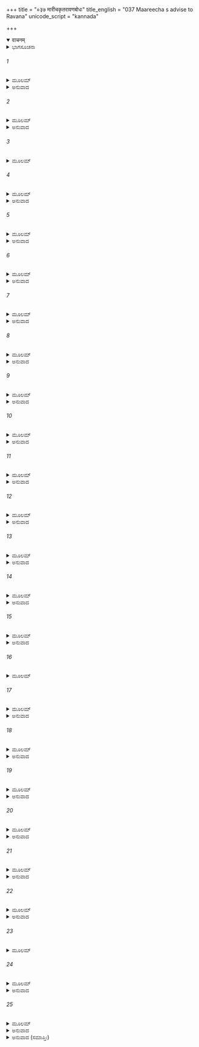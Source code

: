 +++
title = "०३७ मारीचकृतरावणबोधः"
title_english = "037 Maareecha s advise to Ravana"
unicode_script = "kannada"

+++
<details open><summary>वाचनम्</summary>

<div class="audioEmbed"  caption="श्रीराम-हरिसीताराममूर्ति-घनपाठिभ्यां वचनम्" src="https://archive.org/download/Ramayana-recitation-Sriram-harisItArAmamUrti-Ghanapaati-v2/Kanda_3/Kanda_3_ARK-037-Maarichakruthaha_Ravana_Bodhaha.mp3"></div>
</details>



<details><summary>ಭಾಗಸೂಚನಾ</summary>

ಮಾರೀಚನು ರಾವಣನಿಗೆ ಶ್ರೀರಾಮಚಂದ್ರನ ಗುಣ-ಪ್ರಭಾವವನ್ನು ತಿಳಿಸಿ ಸೀತಾಪಹರಣವನ್ನು ತಡೆದುದು
</details>

###### 1


<details><summary>ಮೂಲಮ್</summary>

ತಚ್ಛ್ರುತ್ವಾ ರಾಕ್ಷಸೇಂದ್ರಸ್ಯ ವಾಕ್ಯಂ ವಾಕ್ಯವಿಶಾರದಃ ।  
ಪ್ರತ್ಯುವಾಚ ಮಹಾತೇಜಾ ಮಾರೀಚೋ ರಾಕ್ಷಸೇಶ್ವರಮ್ ॥
</details>

<details><summary>ಅನುವಾದ</summary>

ರಾಕ್ಷಸರಾಜ ರಾವಣನ ಮಾತನ್ನು ಕೇಳಿ, ವಾಕ್ಯ ವಿಶಾರದನಾದ ಮಹಾತೇಜಸ್ವೀ ಮಾರೀಚನು ಅವನಿಗೆ ಈ ಪ್ರಕಾರ ಉತ್ತರಿಸಿದನು.॥1॥
</details>

###### 2


<details><summary>ಮೂಲಮ್</summary>

ಸುಲಭಾಃ ಪುರುಷಾ ರಾಜನ್ ಸತತಂ ಪ್ರಿಯವಾದಿನಃ ।  
ಅಪ್ರಿಯಸ್ಯ ಚ ಪಥ್ಯಸ್ಯ ವಕ್ತಾ  ಶ್ರೋತಾ ಚ ದುರ್ಲಭಃ ॥
</details>

<details><summary>ಅನುವಾದ</summary>

ರಾಜನೇ! ಸದಾ ಪ್ರಿಯವನ್ನೇ ಮಾತನಾಡುವ ಪುರುಷರು ಎಲ್ಲೆಡೆ ಸುಲಭವಾಗಿ ಸಿಗುತ್ತಾರೆ, ಆದರೆ ಅಪ್ರಿಯವಾದರೂ ಹಿತಕರವಾಗುವಂತಹ ಮಾತನ್ನು ಹೇಳುವವನು ಮತ್ತು ಕೇಳುವವನು ಇಬ್ಬರೂ ದುರ್ಲಭರಾಗಿದ್ದಾರೆ.॥2॥
</details>

###### 3


<details><summary>ಮೂಲಮ್</summary>

ನ ನೂನಂ ಬುಧ್ಯಸೇ ರಾಮಂ ಮಹಾವೀರ್ಯಗುಣೋನ್ನತಮ್ ।  
ಅಯುಕ್ತಚಾರಶ್ಚಪಲೋ ಮಹೇಂದ್ರವರುಣೋಪಮಮ್ ॥
</details>

###### 4


<details><summary>ಮೂಲಮ್</summary>

ಅಪಿ ಸ್ವಸ್ತಿ  ಭವೇತ್ತಾತ ಸರ್ವೇಷಾಮಪಿ ರಕ್ಷಸಾಮ್ ।  
ಅಪಿ ರಾಮೋ ನ ಸಂಕ್ರುದ್ಧಃ ಕುರ್ಯಾಲ್ಲೋ ಕಾನರಾಕ್ಷಸಾನ್ ॥
</details>

<details><summary>ಅನುವಾದ</summary>

ನೀನು ಯಾರೇ ಗೂಢಚಾರರನ್ನು ಇರಿಸುವುದಿಲ್ಲ ಮತ್ತು ನಿನ್ನ ಹೃದಯವೂ ಬಹಳ ಚಂಚಲವಾಗಿದೆ. ಆದ್ದರಿಂದ ನಿಶ್ಚಯವಾಗಿಯೂ ನೀನು ಶ್ರೀರಾಮಚಂದ್ರನನ್ನು ಏನೂ ತಿಳಿದಿಲ್ಲ. ಅವನು ಪರಾಕ್ರಮೋಚಿತ ಗುಣಗಳಿಂದ ಇಂದ್ರ ವರುಣರಿಗೆ ಸಮಾನವಾಗಿದ್ದಾನೆ.॥3-4॥
</details>

###### 5


<details><summary>ಮೂಲಮ್</summary>

ಅಪಿ ತೇ ಜೀವಿತಾಂತಾಯ ನೋತ್ಪನ್ನಾ ಜನಕಾತ್ಮಜಾ ।  
ಅಪಿ ಸೀತಾನಿಮಿತ್ತಂ ಚ ನ ಭವೇದ್ ವ್ಯಸನಂ ಮಹತ್ ॥
</details>

<details><summary>ಅನುವಾದ</summary>

ಅಯ್ಯಾ! ಸಮಸ್ತ ರಾಕ್ಷಸರ ಕಲ್ಯಾಣವಾಗಬೇಕೆಂದೇ ನಾನು ಬಯಸುತ್ತೇನೆ. ಎಲ್ಲಾದರೂ ಶ್ರೀರಾಮಚಂದ್ರನು ಅತ್ಯಂತ ಕುಪಿತನಾಗಿ ಸಮಸ್ತ ಲೋಕಗಳನ್ನು ರಾಕ್ಷಸರಿಂದ ಶೂನ್ಯವಾಗಿಸದಿರಲಿ.॥5॥
</details>

###### 6


<details><summary>ಮೂಲಮ್</summary>

ಅಪಿ ತ್ವಾಮೀಶ್ವರಂ ಪ್ರಾಪ್ಯ ಕಾಮವೃತ್ತಂ ನಿರಂಕುಶಮ್ ।  
ನ ವಿನಶ್ಯೇತ್ ಪುರೀ ಲಂಕಾ ತ್ವಯಾ ಸಹ ಸರಾಕ್ಷಸಾ ॥
</details>

<details><summary>ಅನುವಾದ</summary>

ನಿನ್ನಂತಹ ಸ್ವೇಚ್ಛಾಚಾರೀ, ಉಚ್ಛ್ರಂಖಲ ರಾಜನನ್ನು ಪಡೆದು ನಿನ್ನ ಮತ್ತು ರಾಕ್ಷಸರೊಂದಿಗೆ ಲಂಕೆಯು ನಾಶವಾಗದಿರಲಿ.॥6॥
</details>

###### 7


<details><summary>ಮೂಲಮ್</summary>

ತ್ವದ್ವಿಧಃ ಕಾಮವೃತ್ತೋ ಹಿ ದುಃಶೀಲಃ ಪಾಪಮಂತ್ರಿತಃ ।  
ಆತ್ಮಾನಂ ಸ್ವಜನಂ ರಾಷ್ಟ್ರಂ ಸ ರಾಜಾ ಹಂತಿ ದುರ್ಮತಿಃ ॥
</details>

<details><summary>ಅನುವಾದ</summary>

ನಿನ್ನಂತಹ ದುರಾಚಾರೀ, ಸ್ವೇಚ್ಛಾಚಾರೀ, ಪಾಪಪೂರ್ಣ ವಿಚಾರವುಳ್ಳ ಹಾಗೂ ಕೆಟ್ಟಬುದ್ಧಿಯುಳ್ಳ ರಾಜನು ತನ್ನ ಮತ್ತು ತನ್ನ ಸ್ವಜನರನ್ನು ಹಾಗೂ ಇಡೀ ರಾಷ್ಟ್ರವನ್ನೇ ವಿನಾಶ ಮಾಡುತ್ತಾನೆ.॥7॥
</details>

###### 8


<details><summary>ಮೂಲಮ್</summary>

ನ ಚ ಪಿತ್ರಾ ಪರಿತ್ಯಕ್ತೋ ನಾಮರ್ಯಾದಃ  ಕಥಂಚನಃ ।  
ನ ಲುಬ್ಧೋ ನ ಚ ದುಃಶೀಲೋ ನ ಚ ಕ್ಷತ್ರಿಯಪಾಂಸನಃ ॥
</details>

<details><summary>ಅನುವಾದ</summary>

ಶ್ರೀರಾಮಚಂದ್ರನನ್ನು ತಂದೆಯು ತ್ಯಜಿಸಲಿಲ್ಲ, ಅವನು ಧರ್ವಾಮರ್ಯಾದೆಯನ್ನು ತ್ಯಜಿಸಲಿಲ್ಲ, ಅವನು ಲೋಭಿಯೂ ಅಲ್ಲ, ದೂಷಿತವಿಚಾರವುಳ್ಳವನೂ ಅಲ್ಲ ಮತ್ತು ಕ್ಷತ್ರಿಯ ಕುಲಕಲಂಕಿತನೂ ಅಲ್ಲ.॥8॥
</details>

###### 9


<details><summary>ಮೂಲಮ್</summary>

ನ ಚ ಧರ್ಮಗುಣೈರ್ಹೀನಃ  ಕೌಸಲ್ಯಾನಂದವರ್ಧನಃ ।  
ನ ಚ ತೀಕ್ಷ್ಣೋ ಹಿ ಭೂತಾನಾಂ ಸರ್ವಭೂತಹಿತೇ ರತಃ ॥
</details>

<details><summary>ಅನುವಾದ</summary>

ಕೌಸಲ್ಯಾ ನಂದವರ್ಧನ ಶ್ರೀರಾಮನು ಧರ್ಮಸಂಬಂಧೀ ಗುಣಗಳಿಂದ ಹೀನನಾಗಿಲ್ಲ. ಅವನ ಸ್ವಭಾವವೂ ಯಾವುದೇ ಪ್ರಾಣಿಯ ಕುರಿತು ತೀಕ್ಷ್ಣವಾಗಿಲ್ಲ. ಅವನು ಸದಾ ಸಮಸ್ತ ಪ್ರಾಣಿಗಳ ಹಿತದಲ್ಲೇ ತತ್ಪರನಾಗಿರುತ್ತಾನೆ.॥9॥
</details>

###### 10


<details><summary>ಮೂಲಮ್</summary>

ವಂಚಿತಂ ಪಿತರಂ ದೃಷ್ಟ್ವಾ ಕೈಕೇಯ್ಯಾ ಸತ್ಯವಾದಿನಮ್ ।  
ಕರಿಷ್ಯಾಮೀತಿ ಧರ್ಮಾತ್ಮಾ ತತಃ ಪ್ರವ್ರಜಿತೋ ವನಮ್ ॥
</details>

<details><summary>ಅನುವಾದ</summary>

ಸತ್ಯವಾದಿಯಾದ ತಂದೆಯು ಕೈಕೇಯಿಯಿಂದ ವಂಚಿತರಾದರು ಎಂದು ಧರ್ಮಾತ್ಮನಾದ ಶ್ರೀರಾಮನು ತಿಳಿದು ‘ತಂದೆಯ ಮಾತನ್ನು ನಡೆಸಿಕೊಡುತ್ತೇನೆ, ಅವನನ್ನು ಮಿಥ್ಯಾ ಪ್ರತಿಜ್ಞನನ್ನಾಗಿಸುವುದಿಲ್ಲ’ ಎಂದು ನಿಶ್ಚಯಿಸಿ ಸ್ವೇಚ್ಛೆಯಿಂದಲೇ ಅರಣ್ಯಕ್ಕೆ ಹೊರಟುಬಂದಿರುವನು.॥10॥
</details>

###### 11


<details><summary>ಮೂಲಮ್</summary>

ಕೈಕೇಯ್ಯಾಃ ಪ್ರಿಯಕಾಮಾಥಂ ಪಿತುರ್ದಶರಥಸ್ಯ ಚ ।  
ಹಿತ್ವಾ ರಾಜ್ಯಂ ಚ ಭೋಗಾಂಶ್ಚ ಪ್ರವಿಷ್ಟೋ ದಂಡಕಾ ವನಮ್ ॥
</details>

<details><summary>ಅನುವಾದ</summary>

ತಾಯಿ ಕೈಕೇಯಿ ಮತ್ತು ತಂದೆ ದಶರಥ ರಾಜನ ಪ್ರಿಯಮಾಡುವ ಇಚ್ಛೆಯಿಂದ ಅವನು ಸ್ವತಃ ರಾಜ್ಯ ಮತ್ತು ಭೋಗಗಳನ್ನು ಪರಿತ್ಯಾಗ ಮಾಡಿ ದಂಡಕಾರಣ್ಯಕ್ಕೆ ಆಗಮಿಸಿರುವನು.॥11॥
</details>

###### 12


<details><summary>ಮೂಲಮ್</summary>

ನ  ರಾಮಃ ಕರ್ಕಶಸ್ತಾತ  ನಾವಿದ್ವಾನ್ನಾಜಿತೇಂದ್ರಿಯಃ ।  
ಅನೃತಂ ನ ಶ್ರುತಂ ಚೈವ ನೈವ ತ್ವಂ ವಕ್ತುಮರ್ಹಸಿ ॥
</details>

<details><summary>ಅನುವಾದ</summary>

ಅಯ್ಯಾ! ಶ್ರೀರಾಮನು ಕ್ರೂರಿಯಲ್ಲ, ಮೂರ್ಖ ಮತ್ತು ಅಜಿತೇಂದ್ರಿಯನೂ ಅಲ್ಲ, ಶ್ರೀರಾಮನಲ್ಲಿ ಸುಳ್ಳನ್ನು ಹೇಳುವ ದೋಷವನ್ನು ನಾನು ಎಂದೂ ನೋಡಿಲ್ಲ. ಆದ್ದರಿಂದ ಅವನ ವಿಷಯದಲ್ಲಿ ಹೀಗೆ ವಿಪರೀತವಾಗಿ ಎಂದೂ ಮಾತನಾಡಬಾರದು.॥12॥
</details>

###### 13


<details><summary>ಮೂಲಮ್</summary>

ರಾಮೋ ವಿಗ್ರಹವಾನ್ ಧರ್ಮಃ ಸಾಧುಃ ಸತ್ಯಪರಾಕ್ರಮಃ ।  
ರಾಜಾ ಸರ್ವಸ್ಯ ಲೋಕಸ್ಯ ದೇವಾನಾಮಿವ ವಾಸವಃ ॥
</details>

<details><summary>ಅನುವಾದ</summary>

ಶ್ರೀರಾಮನು ಧರ್ಮದ ಮೂರ್ತಿಮಂತ ಸ್ವರೂಪನಾಗಿದ್ದಾನೆ. ಅವನು ಸಾಧು ಮತ್ತು ಸತ್ಯ ಪರಾಕ್ರಮಿಯೂ ಆಗಿದ್ದಾನೆ. ಇಂದ್ರನು ಸಮಸ್ತ ದೇವತೆಗಳಿಗೆ ಅಧಿಪತಿ ಇರುವಂತೆಯೇ ಶ್ರೀರಾಮನು ಇಡೀ ಜಗತ್ತಿಗೆ ರಾಜನಾಗಿದ್ದಾನೆ.॥13॥
</details>

###### 14


<details><summary>ಮೂಲಮ್</summary>

ಕಥಂ ನು ತಸ್ಯ ವೈದೇಹೀಂ ರಕ್ಷಿತಾಂ ಸ್ವೇನ ತೇಜಸಾ ।  
ಇಚ್ಛಸೇ ಪ್ರಸಭಂ ಹರ್ತುಂ ಪ್ರಭಾಮಿವ ವಿವಸ್ವತಃ ॥
</details>

<details><summary>ಅನುವಾದ</summary>

ಅವನ ಪತ್ನಿ ವಿದೇಹಕುಮಾರೀ ಸೀತೆಯು ತನ್ನ ಪಾತಿವ್ರತ್ಯದಿಂದಲೇ ಸುರಕ್ಷಿತಳಾಗಿದ್ದಾಳೆ. ಸೂರ್ಯನ ಪ್ರಭೆಯನ್ನು ಅವನಿಂದ ಬೇರ್ಪಡಿಸದಂತೆ ಸೀತೆಯನ್ನು ರಾಮನಿಂದ ಬೇರ್ಪಡಿಸುವುದು ಅಸಂಭವವಾಗಿದೆ. ಇಂತಹ ಸ್ಥಿತಿಯಲ್ಲಿ ನೀನು ಬಲಾತ್ಕಾರವಾಗಿ ಆಕೆಯನ್ನು ಹೇಗೆ ಅಪಹರಣ ಮಾಡಲು ಬಯಸುತ್ತಿರುವೆ.॥14॥
</details>

###### 15


<details><summary>ಮೂಲಮ್</summary>

ಶರಾರ್ಚಿಷಮನಾಧೃಷ್ಯಂ ಚಾಪಖಡ್ಗೇಂಧನಂ ರಣೇ ।  
ರಾಮಾಗ್ನಿಂ ಸಹಸಾ ದೀಪ್ತಂ ನ ಪ್ರವೇಷ್ಟುಂ ತ್ವಮರ್ಹಸಿ ॥
</details>

<details><summary>ಅನುವಾದ</summary>

ಶ್ರೀರಾಮನು ಪ್ರಜ್ವಲಿತ ಅಗ್ನಿಯಂತೆ ಇದ್ದಾನೆ. ಬಾಣವೇ ಆ ಅಗ್ನಿಯ ಜ್ವಾಲೆಯಾಗಿದೆ. ಧನುಸ್ಸು ಮತ್ತು ಖಡ್ಗವೇ ಅದರ ಉರುವಲು ಆಗಿದೆ. ನೀನು ಯುದ್ಧಕ್ಕಾಗಿ ಒಮ್ಮೆಲೇ ಆ ಅಗ್ನಿಯಲ್ಲಿ ಪ್ರವೇಶಿಸಬೇಡ.॥15॥
</details>

###### 16


<details><summary>ಮೂಲಮ್</summary>

ಧನುರ್ವ್ಯಾದಿತದೀಪ್ತಾಸ್ಯಂ ಶರಾರ್ಚಿಷಮಮರ್ಷಣಮ್।  
ಚಾಪಪಾಶಧರಂ ತೀಕ್ಷ್ಣಂ  ಶತ್ರುಸೇನಾಪಹಾರಿಣಮ್ ॥
</details>

###### 17


<details><summary>ಮೂಲಮ್</summary>

ರಾಜ್ಯಂ ಸುಖಂ ಚ ಸಂತ್ಯಜ್ಯ ಜೀವಿತಂ  ಚೇಷ್ಟಮಾತ್ಮನಃ ।  
ನಾತ್ಯಾಸಾದಯಿತುಂ ತಾತ ರಾಮಾಂತಕಮಿಹಾರ್ಹಸಿ ॥
</details>

<details><summary>ಅನುವಾದ</summary>

ಅಯ್ಯಾ! ಧನುಸ್ಸೇ ಯಾರ ತೆರೆದ ಪ್ರಕಾಶಮಾನ ಬಾಯಿಯಾಗಿದೆಯೋ, ಬಾಣವೇ ಪ್ರಭೆಯಾಗಿದೆಯೋ, ಸಿಟ್ಟಿನಿಂದ ಕೂಡಿರುವನೋ, ಧನುರ್ಬಾಣಗಳನ್ನು ಧರಿಸಿ ನಿಂತಿರುವನೋ, ತೀಕ್ಷ್ಣ ಸ್ವಭಾವ ಪರಿಚಯವನ್ನು ಕೊಡುತ್ತಿರುವನೋ, ಶತ್ರುಗಳ ಪ್ರಾಣಾಪಹಾರದಲ್ಲಿ ಸಮರ್ಥವಾಗಿರುವನೋ ಅಂತಹ ರಾಮರೂಪೀ ಯಮನ ಬಳಿಗೆ ನೀನು ಇಲ್ಲಿ ತನ್ನ ರಾಜ್ಯಸುಖ ಮತ್ತು ಪ್ರಾಣಗಳ ಮೋಹವನ್ನು ಬಿಟ್ಟು ಹೋಗಬಾರದು.॥16-17॥
</details>

###### 18


<details><summary>ಮೂಲಮ್</summary>

ಅಪ್ರಮೇಯಂ ಹಿ ತತ್ತೇಜೋ ಯಸ್ಯ ಸಾ ಜನಕಾತ್ಮಜಾ ।  
ನ ತ್ವಂ ಸಮರ್ಥಸ್ತಾಂ ಹರ್ತುಂ ರಾಮಚಾಪಾಶ್ರಯಾಂ ವನೇ ॥
</details>

<details><summary>ಅನುವಾದ</summary>

ಜನಕಕಿಶೋರೀ, ಸೀತೆಯು ಆತನ ಧರ್ಮಪತ್ನಿಯಾಗಿದ್ದಾಳೆ. ಆಕೆಯ ತೇಜ ಅಪ್ರಮೇಯವಾಗಿದೆ. ಶ್ರೀರಾಮಚಂದ್ರನ ಧನುಸ್ಸೇ ಆಕೆಯ ಆಶ್ರಯವಾಗಿದೆ. ಆದ್ದರಿಂದ ವನದಲ್ಲಿ ಆಕೆಯನ್ನು ಅಪಹರಿಸುವಷ್ಟು ಶಕ್ತಿ ನಿನ್ನಲ್ಲಿ ಇಲ್ಲ.॥18॥
</details>

###### 19


<details><summary>ಮೂಲಮ್</summary>

ತಸ್ಯ ವೈ ನರಸಿಂಹಸ್ಯ ಸಿಂಹೋರಸ್ಕಸ್ಯ ಭಾಮಿನೀ ।  
ಪ್ರಾಣೇಭ್ಯೋಽಪಿ ಪ್ರಿಯತರಾ ಭಾರ್ಯಾ ನಿತ್ಯಮನುವ್ರತಾ ॥
</details>

<details><summary>ಅನುವಾದ</summary>

ಶ್ರೀರಾಮಚಂದ್ರನು ಮನುಷ್ಯರಲ್ಲಿ ಸಿಂಹದಂತೆ ಪರಾಕ್ರಮಿಯಾಗಿದ್ದಾನೆ. ಅವನ ವಕ್ಷಸ್ಥಳವು ಸಿಂಹದಂತೆ ಉನ್ನತವಾಗಿದೆ. ಭಾಮಿನೀ ಸೀತೆಯು ಅವನಿಗೆ ಪ್ರಾಣಗಳಿಗಿಂತ ಹೆಚ್ಚು ಪ್ರಿಯ ಪತ್ನಿಯಾಗಿದ್ದಾಳೆ. ಅವಳು ಸದಾ ತನ್ನ ಪತಿಯನ್ನೇ ಅನುಸರಿಸುತ್ತಿರುವಳು.॥19॥
</details>

###### 20


<details><summary>ಮೂಲಮ್</summary>

ನ ಸಾ ಧರ್ಷಯಿತುಂ ಶಕ್ಯಾ ಮೈಥಿಲ್ಯೋಜಸ್ವಿನಃ ಪ್ರಿಯಾ ।  
ದೀಪ್ತಸ್ಯೇವ ಹುತಾಶಸ್ಯ ಶಿಖಾ ಸೀತಾ ಸುಮಧ್ಯಮಾ ॥
</details>

<details><summary>ಅನುವಾದ</summary>

ಮಿಥಿಲೇಶಕುಮಾರಿ ಸೀತೆಯು ಓಜಸ್ವೀ ಶ್ರೀರಾಮನ ಪ್ರಿಯಪತ್ನಿಯಾಗಿರುವಳು. ಅವಳು ಉರಿಯುವ ಬೆಂಕಿಯ ಜ್ವಾಲೆಯಂತೆ ಅಹನೀಯಳಾಗಿದ್ದಾಳೆ. ಆದ್ದರಿಂದ ಆ ಸುಂದರೀ ಸೀತೆಯ ಮೇಲೆ ಬಲಾತ್ಕಾರ ಮಾಡಲಾಗುವುದಿಲ್ಲ.॥20॥
</details>

###### 21


<details><summary>ಮೂಲಮ್</summary>

ಕಿಮುದ್ಯಮಂ ವ್ಯರ್ಥಮಿಮಂ ಕೃತ್ವಾ ತೇ ರಾಕ್ಷಸಾಧಿಪ ।  
ದೃಷ್ಟಶ್ಚೇತ್ತ್ವಂ ರಣೇ ತೇನ ತದಂತಮುಪಜೀವಿತಮ್ ॥
</details>

<details><summary>ಅನುವಾದ</summary>

ರಾಕ್ಷಸರಾಜನೇ! ಈ ವ್ಯರ್ಥವಾದ ಉದ್ಯೋಗ ಮಾಡುವುದರಿಂದ ನಿನಗೆ ಏನು ಲಾಭವಾಗಬಹುದು? ಯಾವ ದಿನ ಯುದ್ಧದಲ್ಲಿ ನಿನ್ನ ಮೇಲೆ ಶ್ರೀರಾಮನ ದೃಷ್ಟಿ ಬೀಳುವುದೋ, ಅದೇ ದಿನ ನಿನ್ನ ಜೀವನದ ಕೊನೆ ಎಂದು ತಿಳಿ.॥21॥
</details>

###### 22


<details><summary>ಮೂಲಮ್</summary>

ಜೀವಿತಂ ಚ ಸುಖಂ ಚೈವ ರಾಜ್ಯಂ ಚೈವ ಸುದುರ್ಲಭಮ್ ।  
ಯದೀಚ್ಛ ಸಿ ಚಿರಂ ಭೋಕ್ತುಂ ಮಾ ಕೃಥಾ ರಾಮವಿಪ್ರಿಯಮ್ ॥
</details>

<details><summary>ಅನುವಾದ</summary>

ನೀನು ತನ್ನ ಜೀವನದ, ಸುಖದ ಮತ್ತು ಪರಮ ದುರ್ಲಭ ರಾಜ್ಯವನ್ನು ಚಿರಕಾಲ ಅನುಭವಿಸಲು ಬಯಸುವೆಯಾದರೆ ಶ್ರೀರಾಮನಿಗೆ ಅಪರಾಧ ಮಾಡಬೇಡ.॥22॥
</details>

###### 23


<details><summary>ಮೂಲಮ್</summary>

ಸ ಸರ್ವೈಃ ಸಚಿವೈಃ ಸಾರ್ಧಂ ವಿಭೀಷಣಪುರಸ್ಕೃತೈಃ ।  
ಮಂತ್ರಯಿತ್ವಾ ಸ ಧರ್ಮಿಷ್ಠೈಃ ಕೃತ್ವಾನಶ್ಚಯಮಾತ್ಮನಃ ॥
</details>

###### 24


<details><summary>ಮೂಲಮ್</summary>

ದೋಷಾಣಾಂ ಚ ಗುಣಾನಾಂ ಚ ಸಂಪ್ರಧಾರ್ಯ ಬಲಾಬಲಮ್ ।  
ಆತ್ಮನಶ್ಚ ಬಲಂ ಜ್ಞಾತ್ವಾ ರಾಘವಸ್ಯ ಚ ತತ್ತ್ವತಃ ।  
ಹಿತಂ ಹಿತವ ವಿನಿಶ್ಚಿತ್ಯ ಕ್ಷಮಂ ತ್ವಂ ಕರ್ತುಮರ್ಹಸಿ ॥
</details>

<details><summary>ಅನುವಾದ</summary>

ನೀನು ವಿಭಿಷಣಾದಿ ಎಲ್ಲ ಧರ್ಮಾತ್ಮಾ ಮಂತ್ರಿಗಳಿಂದ ಸಲಹೆ ಪಡೆದು ತನ್ನ ಕರ್ತವ್ಯವನ್ನು ನಿಶ್ಚಯಿಸು. ತನ್ನ ಮತ್ತು ಶ್ರೀರಾಮನ ಗುಣ-ದೋಷಗಳ ಬಲಾಬಲ ಕುರಿತು ವಿಚಾರ ಮಾಡಿ, ತನ್ನ ಮತ್ತು ಶ್ರೀರಾಮಚಂದ್ರನ ಶಕ್ತಿಯನ್ನು ಸರಿಯಾಗಿ ತಿಳಿದುಕೋ. ಮತ್ತೆ ಏನು ಮಾಡುವುದರಿಂದ ನಿನ್ನ ಹಿತವಾಗುವುದೋ ಇದನ್ನು ನಿಶ್ಚಯಿಸಿ ಉಚಿತವೆನಿಸುವುದನ್ನೇ ನೀನು ಮಾಡಬೇಕು.॥23-24॥
</details>

###### 25


<details><summary>ಮೂಲಮ್</summary>

ಅಹಂ ತು ಮನ್ಯೇ ತವ ನ ಕ್ಷಮಂ ರಣೇ  
ಸಮಾಗಮಂ ಕೋಸಲರಾಜಸೂನುನಾ ।  
ಇದಂ ಹಿ ಭೂಯಃ ಶೃಣು ವಾಕ್ಯಮುತ್ತಮಂ  
ಕ್ಷಮಂ ಚ ಯುಕ್ತಂ ಚ ನಿಶಾಚರಾಧಿಪ ॥
</details>

<details><summary>ಅನುವಾದ</summary>

ನಿಶಾಚರರಾಜನೇ! ಕೋಸಲ ರಾಜಕುಮಾರ ಶ್ರೀರಾಮ ಚಂದ್ರನೊಂದಿಗೆ ನೀನು ಯುದ್ಧಮಾಡುವುದು ಉಚಿತವಲ್ಲ ಎಂದು ನಾನು ತಿಳಿಯುತ್ತೇನೆ. ಈಗ ಪುನಃ ನನ್ನದೊಂದು ಮಾತನ್ನು ಕೇಳು, ಇದು ನಿನಗಾಗಿ ಬಹಳ ಉತ್ತಮ ಮತ್ತು ಉಪಯುಕ್ತವಾದೀತು.॥25॥
</details>

<details><summary>ಅನುವಾದ (ಸಮಾಪ್ತಿಃ)</summary>

ಶ್ರೀ ವಾಲ್ಮೀಕಿವಿರಚಿತ ಆರ್ಷರಾಮಾಯಣ ಆದಿಕಾವ್ಯದ ಅರಣ್ಯಕಾಂಡದಲ್ಲಿ ಮೂವತ್ತೇಳನೆಯು ಸರ್ಗ ಸಂಪೂರ್ಣವಾಯಿತು.॥37॥
</details>
